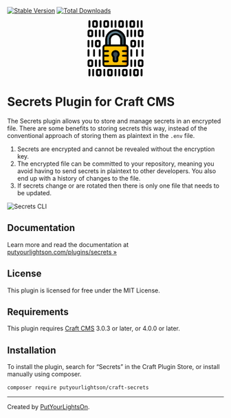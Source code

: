 [![Stable Version](https://img.shields.io/packagist/v/putyourlightson/craft-secrets?label=stable)]((https://packagist.org/packages/putyourlightson/craft-secrets))
[![Total Downloads](https://img.shields.io/packagist/dt/putyourlightson/craft-secrets)](https://packagist.org/packages/putyourlightson/craft-secrets)

<p align="center"><img width="130" src="https://raw.githubusercontent.com/putyourlightson/craft-secrets/develop/src/icon.svg"></p>

# Secrets Plugin for Craft CMS

The Secrets plugin allows you to store and manage secrets in an encrypted file. There are some benefits to storing secrets this way, instead of the conventional approach of storing them as plaintext in the `.env` file.

1. Secrets are encrypted and cannot be revealed without the encryption key.
2. The encrypted file can be committed to your repository, meaning you avoid having to send secrets in plaintext to other developers. You also end up with a history of changes to the file.
3. If secrets change or are rotated then there is only one file that needs to be updated. 

![Secrets CLI](https://putyourlightson.com/assets/images/plugins/secrets/secrets-cli.png)

## Documentation

Learn more and read the documentation at [putyourlightson.com/plugins/secrets »](https://putyourlightson.com/plugins/secrets)

## License

This plugin is licensed for free under the MIT License.

## Requirements

This plugin requires [Craft CMS](https://craftcms.com/) 3.0.3 or later, or 4.0.0 or later.

## Installation

To install the plugin, search for “Secrets” in the Craft Plugin Store, or install manually using composer.

```shell
composer require putyourlightson/craft-secrets
```

---

Created by [PutYourLightsOn](https://putyourlightson.com/).
